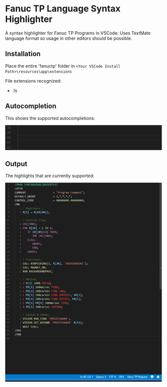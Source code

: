 Fanuc TP Language Syntax Highlighter
=============

A syntax highlighter for Fanuc TP Programs in VSCode.
Uses TextMate language format so usage in other editors should be possible.

## Installation

Place the entire 'fanuctp' folder in `<Your VSCode Install Path>\resources\app\extensions`

File extensions recognized:
- .ls

## Autocompletion
This shows the supported autocompletions:

![autocompletions](images/autocompletion.gif)

## Output
The highlights that are currently supported:

![Highlights](images/Example.PNG)


